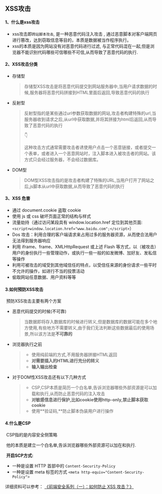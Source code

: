 ## XSS攻击

#### 1、什么是xss攻击

- xss攻击即`跨站脚本攻击`, 是一种恶意代码注入攻击 , 通过恶意脚本对客户端网页进行篡改，达到窃取信息等目的，本质是数据被当作程序执行。
- xss的本质是因为网站没有对恶意代码进行过滤, 与正常代码混在一起,但是浏览器不能识别代码哪些可信哪些不可信,从而导致了恶意代码的执行.

#### 2、XSS攻击分类

- 存储型

  > 存储型XSS攻击是将恶意代码提交到网站服务器中,当用户请求数据的时候,服务器将恶意代码拼接到HTML里面后返回,导致恶意代码的执行

- 反射型

  > 反射型指的是某些通过url参数获取数据的网站,攻击者构建特殊的url,当服务器收到请求之后,从url中获取数据,并将其拼接为html后返回,从而导致了恶意代码的执行
  >
  > 👇
  >
  > 这种攻击方式通常需要攻击者诱使用户点击一个恶意链接，或者提交一个表单，或者进入一个恶意网站时，注入脚本进入被攻击者的网站。该方式只会经过服务器，不会经过数据库。

- DOM型

  > DOM型XSS攻击指的是攻击者构建了特殊的URL,当用户打开了网站之后,js脚本从url中获取数据,从而导致了恶意代码的执行

#### 3、XSS 危害

- 通过 document.cookie 盗取 cookie
- 使用 js 或 css 破坏页面正常的结构与样式
- 流量劫持（通过访问某段具有 window.location.href 定位到其他页面:`<script>window.location.href="www.baidu.com";</script>`）
- Dos 攻击：利用合理的客户端请求来占用过多的服务器资源，从而使合法用户无法得到服务器响应
- 利用 iframe、frame、XMLHttpRequest 或上述 Flash 等方式，以（被攻击）用户的身份执行一些管理动作，或执行一些一般的如发微博、加好友、发私信等操作
- 利用可被攻击的域受到其他域信任的特点，以受信任来源的身份请求一些平时不允许的操作，如进行不当的投票活动
- 偷取网站任意数据、用户资料等等

#### 3.如何预防XSS攻击

​	预防XSS攻击主要有两个方案

- 恶意代码提交的时候(不可靠)

  > 当数据即将存入数据库的时候进行转义,但是数据库的数据可能在多个地方使用,有些地方不需要转义,由于我们无法判断这些数据最后的使用场景,所以该方法是**不可靠的**

- 浏览器执行之前

  > - 使用纯前端的方式,不用服务器拼接HTML返回	
  > - **对需要插入的HTML进行充分的转义**
  > - **输入输出检查**

- 对于DOM性XSS攻击还有以下几种方式

  > - CSP,CSP本质是简历一个白名单,告诉浏览器哪些外部资源是可以加载和执行,从而防止恶意代码的注入攻击
  > -	**对敏感信息进行保护,比如cookie使用http-only,禁止脚本获取cookie**
  > - 使用**验证码,**防止脚本伪装用户进行操作


#### 4.什么是CSP

​	CSP指的是内容安全侧策略

​	他的本质是建立一个白名单,告诉浏览器哪些外部资源可以加在和执行.

​	**开启SCP方式:**

- 一种是设置 HTTP 首部中的 `Content-Security-Policy`
- 一种是设置 meta 标签的方式 `<meta http-equiv="Content-Security-Policy">`

详细资料可以参考： [《前端安全系列（一）：如何防止 XSS 攻击？》](https://juejin.im/post/5bad9140e51d450e935c6d64)

